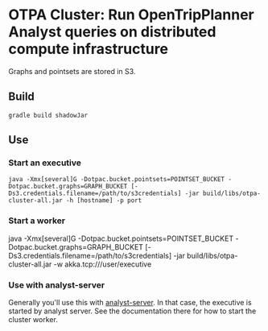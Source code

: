 # OTPA Cluster: Run OpenTripPlanner Analyst queries on distributed compute infrastructure

Graphs and pointsets are stored in S3.

## Build

    gradle build shadowJar

## Use
### Start an executive

    java -Xmx[several]G -Dotpac.bucket.pointsets=POINTSET_BUCKET -Dotpac.bucket.graphs=GRAPH_BUCKET [-Ds3.credentials.filename=/path/to/s3credentials] -jar build/libs/otpa-cluster-all.jar -h [hostname] -p port

### Start a worker

  java -Xmx[several]G -Dotpac.bucket.pointsets=POINTSET_BUCKET -Dotpac.bucket.graphs=GRAPH_BUCKET [-Ds3.credentials.filename=/path/to/s3credentials] -jar build/libs/otpa-cluster-all.jar -w akka.tcp://<executive>/user/executive

### Use with analyst-server

Generally you'll use this with [analyst-server](https://github.com/conveyal/analyst-server). In that case, the executive is
started by analyst server. See the documentation there for how to start the cluster worker.
